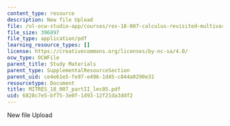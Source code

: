 ```yaml
---
content_type: resource
description: New file Upload
file: /ol-ocw-studio-app/courses/res-18-007-calculus-revisited-multivariable-calculus-fall-2011/6828c7e5bf753e0f1d9312f21da3ddf2_MITRES_18_007_partII_lec05.pdf
file_size: 396897
file_type: application/pdf
learning_resource_types: []
license: https://creativecommons.org/licenses/by-nc-sa/4.0/
ocw_type: OCWFile
parent_title: Study Materials
parent_type: SupplementalResourceSection
parent_uid: ce4e61e5-fe97-e496-1d45-c844a0290e31
resourcetype: Document
title: MITRES_18_007_partII_lec05.pdf
uid: 6828c7e5-bf75-3e0f-1d93-12f21da3ddf2
---
```

New file Upload